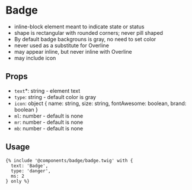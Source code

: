 # Badge

<ul>
  <li>inline-block element meant to indicate state or status</li>
  <li>shape is rectangular with rounded corners; never pill shaped</li>
  <li>By default badge backgrouns is gray, no need to set color</li>
  <li>never used as a substitute for Overline</li>
  <li>may appear inline, but never inline with Overline</li>
  <li>may include icon</li>
</ul>

## Props

- `text`\*: string - element text
- `type`: string - default color is gray
- `icon`: object { name: string, size: string, fontAwesome: boolean, brand: boolean }
- `ml`: number - default is none
- `mr`: number - default is none
- `mb`: number - default is none

## Usage

```twig
{% include '@components/badge/badge.twig' with {
  text: 'Badge',
  type: 'danger',
  ms: 2
} only %}
```
